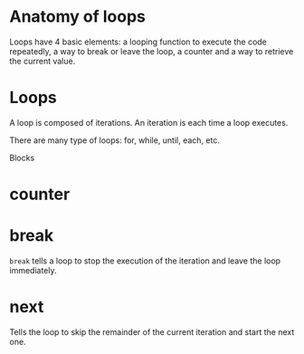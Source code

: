 # Anatomy of loops

Loops have 4 basic elements: a looping function to execute the code repeatedly, a way to break or leave the loop, a counter and a way to retrieve the current value.

# Loops

A loop is composed of iterations. An iteration is each time a loop executes.

There are many type of loops: for, while, until, each, etc.

Blocks 

# counter

# break

`break` tells a loop to stop the execution of the iteration and leave the loop immediately.

# next

Tells the loop to skip the remainder of the current iteration and start the next one.